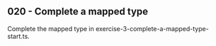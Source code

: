 ## 020 - Complete a mapped type

Complete the mapped type in exercise-3-complete-a-mapped-type-start.ts.
